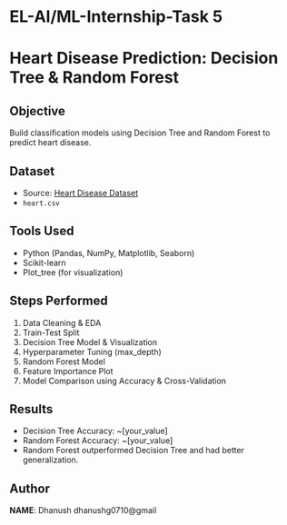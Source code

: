 # EL-AI/ML-Internship-Task 5
# Heart Disease Prediction: Decision Tree & Random Forest

## Objective
Build classification models using Decision Tree and Random Forest to predict heart disease.

## Dataset
- Source: [Heart Disease Dataset](https://www.kaggle.com/datasets/johnsmith88/heart-disease-dataset)
- `heart.csv`

## Tools Used
- Python (Pandas, NumPy, Matplotlib, Seaborn)
- Scikit-learn
- Plot_tree (for visualization)

## Steps Performed
1. Data Cleaning & EDA
2. Train-Test Split
3. Decision Tree Model & Visualization
4. Hyperparameter Tuning (max_depth)
5. Random Forest Model
6. Feature Importance Plot
7. Model Comparison using Accuracy & Cross-Validation

## Results
- Decision Tree Accuracy: ~[your_value]
- Random Forest Accuracy: ~[your_value]
- Random Forest outperformed Decision Tree and had better generalization.

## Author
**NAME**: Dhanush 
dhanushg0710@gmail 
